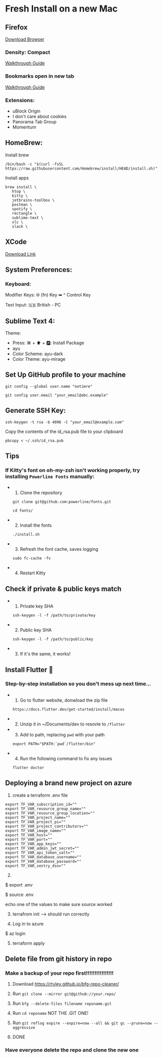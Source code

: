 # Fresh Install on a new Mac

## Firefox
[Download Browser](https://www.mozilla.org/en-GB/firefox/new/)

### Density: Compact  
[Walkthrough Guide](https://support.mozilla.org/en-US/kb/compact-mode-workaround-firefox)

### Bookmarks open in new tab
[Walkthrough Guide](https://support.mozilla.org/en-US/questions/1207970)


### Extensions:
  - uBlock Origin
  - I don't care about cookies
  - Panorama Tab Group
  - Momentum



## HomeBrew:
Install brew
```
/bin/bash -c "$(curl -fsSL https://raw.githubusercontent.com/Homebrew/install/HEAD/install.sh)"
```

Install apps
```
brew install \
   htop \
   kitty \
   jetbrains-toolbox \
   postman \
   spotify \
   rectangle \
   sublime-text \
   vlc \ 
   slack \
```
## XCode
[Download Link](https://apps.apple.com/us/app/xcode/id497799835?mt=12)

## System Preferences:
### Keyboard:
Modifier Keys: 🌐 (fn) Key ➡ ^ Control Key

Text Input: 🇬🇧 British - PC

## Sublime Text 4:
Theme:

- Press: ⌘ + ⬆️ + 🅿️: Install Package
- ayu
- Color Scheme: ayu-dark
- Color Theme: ayu-mirage

## Set Up GitHub profile to your machine

```
git config --global user.name "notimre"
```

```
git config user.email "your_email@abc.example"
```

## Generate SSH Key:
```
ssh-keygen -t rsa -b 4096 -C "your_email@example.com"
```
Copy the contents of the id_rsa.pub file to your clipboard
```
pbcopy < ~/.ssh/id_rsa.pub
```  


## Tips

### If Kitty's font on oh-my-zsh isn't working properly, try installing `Powerline Fonts` manually:

- 1. Clone the repository
	```
	git clone git@github.com:powerline/fonts.git
	```
	```
	cd fonts/
	```
- 2. Install the fonts
	```
	./install.sh
	```
- 3. Refresh the font cache, saves logging
	```
	sudo fc-cache -fv
	```
- 4. Restart Kitty


## Check if private & public keys match

- 1. Private key SHA
	```
	ssh-keygen -l -f /path/to/private/key
	```
- 2. Public key SHA
	```
	ssh-keygen -l -f /path/to/public/key
	```
- 3. If it's the same, it works!

## Install Flutter 🤮

### Step-by-step installation so you don't mess up next time...

- 1. Go to flutter website, donwload the zip file
	```
	https://docs.flutter.dev/get-started/install/macos
	```
- 2. Unzip it in ~/Documents/dev to resovle to `/flutter`

- 3. Add to path, replacing `pwd` with your path
	```
	export PATH="$PATH:`pwd`/flutter/bin"
	```
- 4. Run the following command to fix any issues
	```
	flutter doctor
	```

## Deploying a brand new project on azure

1. create a terraform .env file

```
export TF_VAR_subscription_id=""
export TF_VAR_resource_group_name=""
export TF_VAR_resource_group_location=""
export TF_VAR_project_name=""
export TF_VAR_project_pi=""
export TF_VAR_project_contributors=""
export TF_VAR_image_name=""
export TF_VAR_host=""
export TF_VAR_port=""
export TF_VAR_app_keys=""
export TF_VAR_admin_jwt_secret=""
export TF_VAR_api_token_salt=""
export TF_VAR_database_username=""
export TF_VAR_database_password=""
export TF_VAR_sentry_dsn=""
```

2.

$ export .env

$ source .env

echo one of the values to make sure source worked

3. terrafrom init --> should run correctly

4. Log in to azure

$ az login

5. terraform apply


## Delete file from git history in repo

### Make a backup of your repo first!!!!!!!!!!!!!!!!

1. Download https://rtyley.github.io/bfg-repo-cleaner/

2. Run `git clone --mirror git@github://your.repo/`

3. Run `bfg --delete-files filename reponame.git`

4. Run `cd reponame` NOT THE .GIT ONE!

5. Run `git reflog expire --expire=now --all && git gc --prune=now --aggressive`

6. DONE

### Have everyone delete the repo and clone the new one


